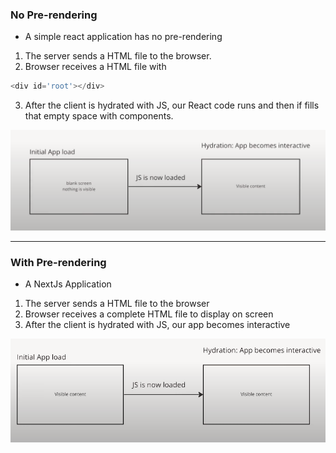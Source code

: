 ### No Pre-rendering

- A simple react application has no pre-rendering

1. The server sends a HTML file to the browser.
2. Browser receives a HTML file with

```js
<div id='root'></div>
```

3. After the client is hydrated with JS, our React code runs and then if fills that empty space with components.

<img src="./images_used/no-pre-render.png">

---

### With Pre-rendering
- A NextJs Application

1. The server sends a HTML file to the browser
2. Browser receives a complete HTML file to display on screen
3. After the client is hydrated with JS, our app becomes interactive

<img src="./images_used/pre-render.png">

